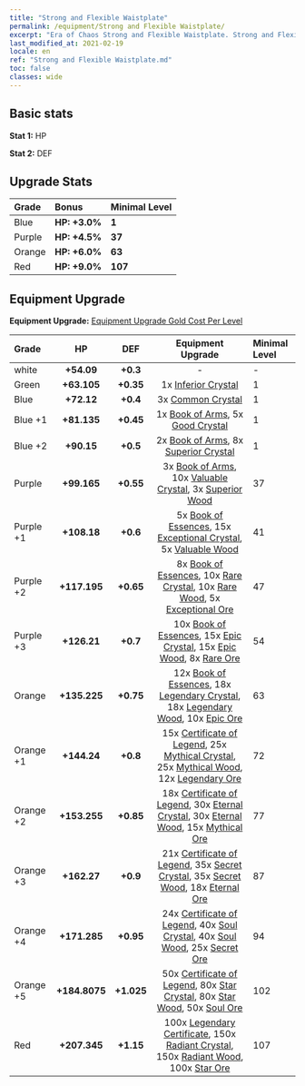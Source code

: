 ```yaml
---
title: "Strong and Flexible Waistplate"
permalink: /equipment/Strong and Flexible Waistplate/
excerpt: "Era of Chaos Strong and Flexible Waistplate. Strong and Flexible Waistplate"
last_modified_at: 2021-02-19
locale: en
ref: "Strong and Flexible Waistplate.md"
toc: false
classes: wide
---
```


## Basic stats
 **Stat 1:** HP

 **Stat 2:** DEF

## Upgrade Stats

  |     Grade    |   Bonus | Minimal Level | 
  |:-------------|:--------|:--------------| 
  | Blue | **HP: +3.0%** | **1** | 
  | Purple | **HP: +4.5%** | **37** | 
  | Orange | **HP: +6.0%** | **63** | 
  | Red | **HP: +9.0%** | **107** | 


## Equipment Upgrade
 **Equipment Upgrade:** [Equipment Upgrade Gold Cost Per Level](/equipment/EquipmentUpgradeCostPerLevel/) 

  |          Grade      | HP | DEF | Equipment Upgrade | Minimal Level |
  |:--------------------|:---------:|:---------:|:----------------:|:--------------|
  | white | **+54.09** | **+0.3** | - | - |
  | Green | **+63.105** | **+0.35** | 1x [Inferior Crystal](/Items/mat_45/) | 1 |
  | Blue | **+72.12** | **+0.4** | 3x [Common Crystal](/Items/mat_85/) | 1 |
  | Blue +1 | **+81.135** | **+0.45** | 1x [Book of Arms](/Items/mat_32/), 5x [Good Crystal](/Items/mat_16/) | 1 |
  | Blue +2 | **+90.15** | **+0.5** | 2x [Book of Arms](/Items/mat_71/), 8x [Superior Crystal](/Items/mat_56/) | 1 |
  | Purple | **+99.165** | **+0.55** | 3x [Book of Arms](/Items/mat_6/), 10x [Valuable Crystal](/Items/mat_95/), 3x [Superior Wood](/Items/mat_28/) | 37 |
  | Purple +1 | **+108.18** | **+0.6** | 5x [Book of Essences](/Items/mat_44/), 15x [Exceptional Crystal](/Items/mat_33/), 5x [Valuable Wood](/Items/mat_43/) | 41 |
  | Purple +2 | **+117.195** | **+0.65** | 8x [Book of Essences](/Items/mat_84/), 10x [Rare Crystal](/Items/mat_68/), 10x [Rare Wood](/Items/mat_14/), 5x [Exceptional Ore](/Items/mat_67/) | 47 |
  | Purple +3 | **+126.21** | **+0.7** | 10x [Book of Essences](/Items/mat_20/), 15x [Epic Crystal](/Items/mat_5/), 15x [Epic Wood](/Items/mat_57/), 8x [Rare Ore](/Items/mat_2/) | 54 |
  | Orange | **+135.225** | **+0.75** | 12x [Book of Essences](/Items/mat_60/), 18x [Legendary Crystal](/Items/mat_48/), 18x [Legendary Wood](/Items/mat_93/), 10x [Epic Ore](/Items/mat_42/) | 63 |
  | Orange +1 | **+144.24** | **+0.8** | 15x [Certificate of Legend](/Items/mat_96/), 25x [Mythical Crystal](/Items/mat_61/), 25x [Mythical Wood](/Items/mat_9/), 12x [Legendary Ore](/Items/mat_81/) | 72 |
  | Orange +2 | **+153.255** | **+0.85** | 18x [Certificate of Legend](/Items/mat_25/), 30x [Eternal Crystal](/Items/mat_19/), 30x [Eternal Wood](/Items/mat_75/), 15x [Mythical Ore](/Items/mat_23/) | 77 |
  | Orange +3 | **+162.27** | **+0.9** | 21x [Certificate of Legend](/Items/mat_38/), 35x [Secret Crystal](/Items/mat_51/), 35x [Secret Wood](/Items/mat_87/), 18x [Eternal Ore](/Items/mat_36/) | 87 |
  | Orange +4 | **+171.285** | **+0.95** | 24x [Certificate of Legend](/Items/mat_100/), 40x [Soul Crystal](/Items/mat_64/), 40x [Soul Wood](/Items/mat_49/), 25x [Secret Ore](/Items/mat_99/) | 94 |
  | Orange +5 | **+184.8075** | **+1.025** | 50x [Certificate of Legend](/Items/mat_11/), 80x [Star Crystal](/Items/mat_26/), 80x [Star Wood](/Items/mat_63/), 50x [Soul Ore](/Items/mat_8/) | 102 |
  | Red | **+207.345** | **+1.15** | 100x [Legendary Certificate](/Items/mat_76/), 150x [Radiant Crystal](/Items/mat_37/), 150x [Radiant Wood](/Items/mat_21/), 100x [Star Ore](/Items/mat_72/) | 107 |

